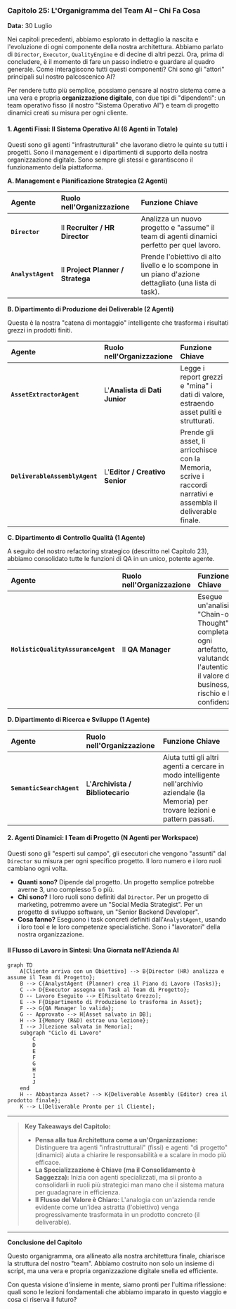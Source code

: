### **Capitolo 25: L'Organigramma del Team AI – Chi Fa Cosa**

**Data:** 30 Luglio

Nei capitoli precedenti, abbiamo esplorato in dettaglio la nascita e l'evoluzione di ogni componente della nostra architettura. Abbiamo parlato di `Director`, `Executor`, `QualityEngine` e di decine di altri pezzi. Ora, prima di concludere, è il momento di fare un passo indietro e guardare al quadro generale. Come interagiscono tutti questi componenti? Chi sono gli "attori" principali sul nostro palcoscenico AI?

Per rendere tutto più semplice, possiamo pensare al nostro sistema come a una vera e propria **organizzazione digitale**, con due tipi di "dipendenti": un team operativo fisso (il nostro "Sistema Operativo AI") e team di progetto dinamici creati su misura per ogni cliente.

#### **1. Agenti Fissi: Il Sistema Operativo AI (6 Agenti in Totale)**

Questi sono gli agenti "infrastrutturali" che lavorano dietro le quinte su tutti i progetti. Sono il management e i dipartimenti di supporto della nostra organizzazione digitale. Sono sempre gli stessi e garantiscono il funzionamento della piattaforma.

**A. Management e Pianificazione Strategica (2 Agenti)**

| Agente | Ruolo nell'Organizzazione | Funzione Chiave |
| :--- | :--- | :--- |
| **`Director`** | Il **Recruiter / HR Director** | Analizza un nuovo progetto e "assume" il team di agenti dinamici perfetto per quel lavoro. |
| **`AnalystAgent`** | Il **Project Planner / Stratega** | Prende l'obiettivo di alto livello e lo scompone in un piano d'azione dettagliato (una lista di task). |

**B. Dipartimento di Produzione dei Deliverable (2 Agenti)**

Questa è la nostra "catena di montaggio" intelligente che trasforma i risultati grezzi in prodotti finiti.

| Agente | Ruolo nell'Organizzazione | Funzione Chiave |
| :--- | :--- | :--- |
| **`AssetExtractorAgent`** | L'**Analista di Dati Junior** | Legge i report grezzi e "mina" i dati di valore, estraendo asset puliti e strutturati. |
| **`DeliverableAssemblyAgent`** | L'**Editor / Creativo Senior** | Prende gli asset, li arricchisce con la Memoria, scrive i raccordi narrativi e assembla il deliverable finale. |

**C. Dipartimento di Controllo Qualità (1 Agente)**

A seguito del nostro refactoring strategico (descritto nel Capitolo 23), abbiamo consolidato tutte le funzioni di QA in un unico, potente agente.

| Agente | Ruolo nell'Organizzazione | Funzione Chiave |
| :--- | :--- | :--- |
| **`HolisticQualityAssuranceAgent`**| Il **QA Manager** | Esegue un'analisi "Chain-of-Thought" completa su ogni artefatto, valutandone l'autenticità, il valore di business, il rischio e la confidenza. |

**D. Dipartimento di Ricerca e Sviluppo (1 Agente)**

| Agente | Ruolo nell'Organizzazione | Funzione Chiave |
| :--- | :--- | :--- |
| **`SemanticSearchAgent`** | L'**Archivista / Bibliotecario** | Aiuta tutti gli altri agenti a cercare in modo intelligente nell'archivio aziendale (la Memoria) per trovare lezioni e pattern passati. |

#### **2. Agenti Dinamici: I Team di Progetto (N Agenti per Workspace)**

Questi sono gli "esperti sul campo", gli esecutori che vengono "assunti" dal `Director` su misura per ogni specifico progetto. Il loro numero e i loro ruoli cambiano ogni volta.

*   **Quanti sono?** Dipende dal progetto. Un progetto semplice potrebbe averne 3, uno complesso 5 o più.
*   **Chi sono?** I loro ruoli sono definiti dal `Director`. Per un progetto di marketing, potremmo avere un "Social Media Strategist". Per un progetto di sviluppo software, un "Senior Backend Developer".
*   **Cosa fanno?** Eseguono i task concreti definiti dall'`AnalystAgent`, usando i loro tool e le loro competenze specialistiche. Sono i "lavoratori" della nostra organizzazione.

#### **Il Flusso di Lavoro in Sintesi: Una Giornata nell'Azienda AI**

```mermaid
graph TD
    A[Cliente arriva con un Obiettivo] --> B{Director (HR) analizza e assume il Team di Progetto};
    B --> C{AnalystAgent (Planner) crea il Piano di Lavoro (Tasks)};
    C --> D{Executor assegna un Task al Team di Progetto};
    D -- Lavoro Eseguito --> E[Risultato Grezzo];
    E --> F{Dipartimento di Produzione lo trasforma in Asset};
    F --> G{QA Manager lo valida};
    G -- Approvato --> H[Asset salvato in DB];
    H --> I{Memory (R&D) estrae una lezione};
    I --> J[Lezione salvata in Memoria];
    subgraph "Ciclo di Lavoro"
        C
        D
        E
        F
        G
        H
        I
        J
    end
    H -- Abbastanza Asset? --> K{Deliverable Assembly (Editor) crea il prodotto finale};
    K --> L[Deliverable Pronto per il Cliente];
```

---
> **Key Takeaways del Capitolo:**
>
> *   **Pensa alla tua Architettura come a un'Organizzazione:** Distinguere tra agenti "infrastrutturali" (fissi) e agenti "di progetto" (dinamici) aiuta a chiarire le responsabilità e a scalare in modo più efficace.
> *   **La Specializzazione è Chiave (ma il Consolidamento è Saggezza):** Inizia con agenti specializzati, ma sii pronto a consolidarli in ruoli più strategici man mano che il sistema matura per guadagnare in efficienza.
> *   **Il Flusso del Valore è Chiaro:** L'analogia con un'azienda rende evidente come un'idea astratta (l'obiettivo) venga progressivamente trasformata in un prodotto concreto (il deliverable).
---

**Conclusione del Capitolo**

Questo organigramma, ora allineato alla nostra architettura finale, chiarisce la struttura del nostro "team". Abbiamo costruito non solo un insieme di script, ma una vera e propria organizzazione digitale snella ed efficiente.

Con questa visione d'insieme in mente, siamo pronti per l'ultima riflessione: quali sono le lezioni fondamentali che abbiamo imparato in questo viaggio e cosa ci riserva il futuro?
